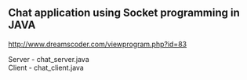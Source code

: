 ## Chat application using Socket programming in JAVA

http://www.dreamscoder.com/viewprogram.php?id=83

Server - chat_server.java <br/>
Client - chat_client.java
